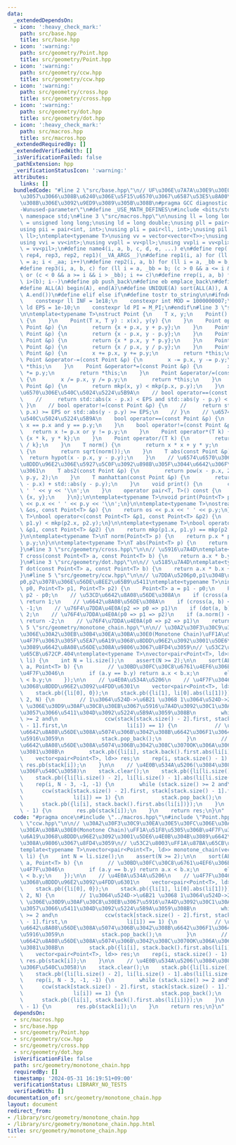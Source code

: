 ```yaml
---
data:
  _extendedDependsOn:
  - icon: ':heavy_check_mark:'
    path: src/base.hpp
    title: src/base.hpp
  - icon: ':warning:'
    path: src/geometry/Point.hpp
    title: src/geometry/Point.hpp
  - icon: ':warning:'
    path: src/geometry/ccw.hpp
    title: src/geometry/ccw.hpp
  - icon: ':warning:'
    path: src/geometry/cross.hpp
    title: src/geometry/cross.hpp
  - icon: ':warning:'
    path: src/geometry/dot.hpp
    title: src/geometry/dot.hpp
  - icon: ':heavy_check_mark:'
    path: src/macros.hpp
    title: src/macros.hpp
  _extendedRequiredBy: []
  _extendedVerifiedWith: []
  _isVerificationFailed: false
  _pathExtension: hpp
  _verificationStatusIcon: ':warning:'
  attributes:
    links: []
  bundledCode: "#line 2 \"src/base.hpp\"\n// UF\u306E\u7A7A\u30E9\u30E0\u30C0\u6E21\
    \u3057\u3066\u308B\u6240\u306E\u5F15\u6570\u3067\u6587\u53E5\u8A00\u308F\u308C\
    \u308B\u306E\u3092\u9ED9\u3089\u305B\u308B\n#pragma GCC diagnostic ignored \"\
    -Wunused-parameter\"\n#define _USE_MATH_DEFINES\n#include <bits/stdc++.h>\nusing\
    \ namespace std;\n#line 3 \"src/macros.hpp\"\n\nusing ll = long long;\nusing ull\
    \ = unsigned long long;\nusing ld = long double;\nusing pll = pair<ll, ll>;\n\
    using pii = pair<int, int>;\nusing pli = pair<ll, int>;\nusing pil = pair<int,\
    \ ll>;\ntemplate<typename T>\nusing vv = vector<vector<T>>;\nusing vvl = vv<ll>;\n\
    using vvi = vv<int>;\nusing vvpll = vv<pll>;\nusing vvpli = vv<pli>;\nusing vvpil\
    \ = vv<pil>;\n#define name4(i, a, b, c, d, e, ...) e\n#define rep(...) name4(__VA_ARGS__,\
    \ rep4, rep3, rep2, rep1)(__VA_ARGS__)\n#define rep1(i, a) for (ll i = 0, _aa\
    \ = a; i < _aa; i++)\n#define rep2(i, a, b) for (ll i = a, _bb = b; i < _bb; i++)\n\
    #define rep3(i, a, b, c) for (ll i = a, _bb = b; (c > 0 && a <= i && i < _bb)\
    \ or (c < 0 && a >= i && i > _bb); i += c)\n#define rrep(i, a, b) for (ll i=(a);\
    \ i>(b); i--)\n#define pb push_back\n#define eb emplace_back\n#define mkp make_pair\n\
    #define ALL(A) begin(A), end(A)\n#define UNIQUE(A) sort(ALL(A)), A.erase(unique(ALL(A)),\
    \ A.end())\n#define elif else if\n#define tostr to_string\n\n#ifndef CONSTANTS\n\
    \    constexpr ll INF = 1e18;\n    constexpr int MOD = 1000000007;\n    constexpr\
    \ ld EPS = 1e-10;\n    constexpr ld PI = M_PI;\n#endif\n#line 3 \"src/geometry/Point.hpp\"\
    \n\ntemplate<typename T>\nstruct Point {\n    T x, y;\n    Point() : x(0), y(0)\
    \ {\n    }\n    Point(T x, T y) : x(x), y(y) {\n    }\n    Point operator+(const\
    \ Point &p) {\n        return {x + p.x, y + p.y};\n    }\n    Point operator-(const\
    \ Point &p) {\n        return {x - p.x, y - p.y};\n    }\n    Point operator*(const\
    \ Point &p) {\n        return {x * p.x, y * p.y};\n    }\n    Point operator/(const\
    \ Point &p) {\n        return {x / p.x, y / p.y};\n    }\n    Point &operator+=(const\
    \ Point &p) {\n        x += p.x, y += p.y;\n        return *this;\n    }\n   \
    \ Point &operator-=(const Point &p) {\n        x -= p.x, y -= p.y;\n        return\
    \ *this;\n    }\n    Point &operator*=(const Point &p) {\n        x *= p.x, y\
    \ *= p.y;\n        return *this;\n    }\n    Point &operator/=(const Point &p)\
    \ {\n        x /= p.x, y /= p.y;\n        return *this;\n    }\n    bool operator<(const\
    \ Point &p) {\n        return mkp(x, y) < mkp(p.x, p.y);\n    }\n    // \u5B9F\
    \u6570\u306E\u540C\u5024\u5224\u5B9A\n    // bool operator==(const Point &p) {\n\
    \    //     return std::abs(x - p.x) < EPS and std::abs(y - p.y) < EPS;\n    //\
    \ }\n    // bool operator!=(const Point &p) {\n    //     return std::abs(x -\
    \ p.x) >= EPS or std::abs(y - p.y) >= EPS;\n    // }\n    // \u6574\u6570\u306E\
    \u540C\u5024\u5224\u5B9A\n    bool operator==(const Point &p) {\n        return\
    \ x == p.x and y == p.y;\n    }\n    bool operator!=(const Point &p) {\n     \
    \   return x != p.x or y != p.y;\n    }\n    Point operator*(T k) {\n        return\
    \ {x * k, y * k};\n    }\n    Point operator/(T k) {\n        return {x / k, y\
    \ / k};\n    }\n    T norm() {\n        return x * x + y * y;\n    }\n    T abs()\
    \ {\n        return sqrt(norm());\n    }\n    T abs(const Point &p) {\n      \
    \  return hypot(x - p.x, y - p.y);\n    }\n    // \u6574\u6570\u306E\u307E\u307E\
    \u8DDD\u96E2\u306E\u5927\u5C0F\u3092\u898B\u305F\u3044\u6642\u306F\u3053\u3063\
    \u3061\n    T abs2(const Point &p) {\n        return pow(x - p.x, 2) + pow(y -\
    \ p.y, 2);\n    }\n    T manhattan(const Point &p) {\n        return std::abs(x\
    \ - p.x) + std::abs(y - p.y);\n    }\n    void print() {\n        cout << x <<\
    \ ' ' << y << '\\n';\n    }\n    operator pair<T, T>() const {\n        return\
    \ {x, y};\n    }\n};\n\ntemplate<typename T>\nvoid print(Point<T> p) {\n    cout\
    \ << p.x << ' ' << p.y << '\\n';\n}\n\ntemplate<typename T>\nostream &operator<<(ostream\
    \ &os, const Point<T> &p) {\n    return os << p.x << ' ' << p.y;\n}\n\ntemplate<typename\
    \ T>\nbool operator<(const Point<T> &p1, const Point<T> &p2) {\n    return mkp(p1.x,\
    \ p1.y) < mkp(p2.x, p2.y);\n}\n\ntemplate<typename T>\nbool operator==(const Point<T>\
    \ &p1, const Point<T> &p2) {\n    return mkp(p1.x, p1.y) == mkp(p2.x, p2.y);\n\
    }\n\ntemplate<typename T>\nT norm(Point<T> p) {\n    return p.x * p.x + p.y *\
    \ p.y;\n}\n\ntemplate<typename T>\nT abs(Point<T> p) {\n    return sqrt(norm(p));\n\
    }\n#line 3 \"src/geometry/cross.hpp\"\n\n// \u5916\u7A4D\ntemplate<typename T>\n\
    T cross(const Point<T> a, const Point<T> b) {\n    return a.x * b.y - a.y * b.x;\n\
    }\n#line 3 \"src/geometry/dot.hpp\"\n\n// \u5185\u7A4D\ntemplate<typename T>\n\
    T dot(const Point<T> a, const Point<T> b) {\n    return a.x * b.x + a.y * b.y;\n\
    }\n#line 5 \"src/geometry/ccw.hpp\"\n\n// \u7DDA\u5206p0,p1\u304B\u3089\u7DDA\u5206\
    p0,p2\u3078\u306E\u56DE\u8EE2\u65B9\u5411\ntemplate<typename T>\nint ccw(Point<T>\
    \ p0, Point<T> p1, Point<T> p2) {\n    Point<T> a = p1 - p0;\n    Point<T> b =\
    \ p2 - p0;\n    // \u53CD\u6642\u8A08\u56DE\u308A\n    if (cross(a, b) > EPS)\
    \ return 1;\n    // \u6642\u8A08\u56DE\u308A\n    if (cross(a, b) < -EPS) return\
    \ -1;\n    // \u76F4\u7DDA\u4E0A(p2 => p0 => p1)\n    if (dot(a, b) < -EPS) return\
    \ 2;\n    // \u76F4\u7DDA\u4E0A(p0 => p1 => p2)\n    if (a.norm() < b.norm())\
    \ return -2;\n    // \u76F4\u7DDA\u4E0A(p0 => p2 => p1)\n    return 0;\n}\n#line\
    \ 5 \"src/geometry/monotone_chain.hpp\"\n\n// \u30A2\u30F3\u30C9\u30EA\u30E5\u30FC\
    \u306E\u30A2\u30EB\u30B4\u30EA\u30BA\u30E0(Monotone Chain)\uFF1A\u51F8\u5305\u306B\
    \u4F7F\u3063\u305F\u5EA7\u6A19\u3068\u8DDD\u96E2\u3092\u3001\u5DE6\u4E0B\u304B\
    \u3089\u6642\u8A08\u56DE\u308A\u9806\u3067\u8FD4\u3059\n// \u53C2\u8003\uFF1A\u87BA\
    \u65CB\u672CP.404\ntemplate<typename T>\nvector<pair<Point<T>, ld>> monotone_chain(vector<Point<T>>\
    \ li) {\n    int N = li.size();\n    assert(N >= 2);\n\n    sort(ALL(li), [](Point<T>\
    \ a, Point<T> b) {\n        // \u30BD\u30FC\u30C8\u6761\u4EF6\u306Bx,y\u4E21\u65B9\
    \u4F7F\u3046\n        if (a.y == b.y) return a.x < b.x;\n        else return a.y\
    \ < b.y;\n    });\n\n    // \u4E0A\u534A\u5206\n    // \u4F7F\u3046\u5EA7\u6A19\
    \u3068\u8DDD\u96E2\u3092\u4FDD\u6301\n    vector<pair<Point<T>, ld>> stack;\n\
    \    stack.pb({li[0], 0});\n    stack.pb({li[1], li[0].abs(li[1])});\n    rep(i,\
    \ 2, N) {\n        // 1\u3064\u524D->\u6B21 \u3068 1\u3064\u524D->2\u3064\u524D\
    \ \u306E\u30D9\u30AF\u30C8\u30EB\u3067\u5916\u7A4D\u3092\u30C1\u30A7\u30C3\u30AF\
    \u3057\u3066\u5411\u304D\u3092\u5224\u5B9A\u3059\u308B\n        while (stack.size()\
    \ >= 2 and\n               ccw(stack[stack.size() - 2].first, stack[stack.size()\
    \ - 1].first,\n                   li[i]) == 1) {\n            // \u6B21\u304C\u53CD\
    \u6642\u8A08\u56DE\u308A\u5074\u306B\u3042\u308B\u6642\u306F1\u3064\u524D\u3092\
    \u5916\u3059\n            stack.pop_back();\n        }\n        // \u6B21\u304C\
    \u6642\u8A08\u56DE\u308A\u5074\u306B\u3042\u308C\u3070OK\u306A\u306E\u3067\u9032\
    \u3081\u308B\n        stack.pb({li[i], stack.back().first.abs(li[i])});\n    }\n\
    \    vector<pair<Point<T>, ld>> res;\n    rep(i, stack.size() - 1) {\n       \
    \ res.pb(stack[i]);\n    }\n\n    // \u4E0B\u534A\u5206(\u3084\u308B\u3053\u3068\
    \u306F\u540C\u3058)\n    stack.clear();\n    stack.pb({li[li.size() - 1], 0});\n\
    \    stack.pb({li[li.size() - 2], li[li.size() - 1].abs(li[li.size() - 2])});\n\
    \    rep(i, N - 3, -1, -1) {\n        while (stack.size() >= 2 and\n         \
    \      ccw(stack[stack.size() - 2].first, stack[stack.size() - 1].first,\n   \
    \                li[i]) == 1) {\n            stack.pop_back();\n        }\n  \
    \      stack.pb({li[i], stack.back().first.abs(li[i])});\n    }\n    rep(i, stack.size()\
    \ - 1) {\n        res.pb(stack[i]);\n    }\n    return res;\n}\n"
  code: "#pragma once\n#include \"../macros.hpp\"\n#include \"Point.hpp\"\n#include\
    \ \"ccw.hpp\"\n\n// \u30A2\u30F3\u30C9\u30EA\u30E5\u30FC\u306E\u30A2\u30EB\u30B4\
    \u30EA\u30BA\u30E0(Monotone Chain)\uFF1A\u51F8\u5305\u306B\u4F7F\u3063\u305F\u5EA7\
    \u6A19\u3068\u8DDD\u96E2\u3092\u3001\u5DE6\u4E0B\u304B\u3089\u6642\u8A08\u56DE\
    \u308A\u9806\u3067\u8FD4\u3059\n// \u53C2\u8003\uFF1A\u87BA\u65CB\u672CP.404\n\
    template<typename T>\nvector<pair<Point<T>, ld>> monotone_chain(vector<Point<T>>\
    \ li) {\n    int N = li.size();\n    assert(N >= 2);\n\n    sort(ALL(li), [](Point<T>\
    \ a, Point<T> b) {\n        // \u30BD\u30FC\u30C8\u6761\u4EF6\u306Bx,y\u4E21\u65B9\
    \u4F7F\u3046\n        if (a.y == b.y) return a.x < b.x;\n        else return a.y\
    \ < b.y;\n    });\n\n    // \u4E0A\u534A\u5206\n    // \u4F7F\u3046\u5EA7\u6A19\
    \u3068\u8DDD\u96E2\u3092\u4FDD\u6301\n    vector<pair<Point<T>, ld>> stack;\n\
    \    stack.pb({li[0], 0});\n    stack.pb({li[1], li[0].abs(li[1])});\n    rep(i,\
    \ 2, N) {\n        // 1\u3064\u524D->\u6B21 \u3068 1\u3064\u524D->2\u3064\u524D\
    \ \u306E\u30D9\u30AF\u30C8\u30EB\u3067\u5916\u7A4D\u3092\u30C1\u30A7\u30C3\u30AF\
    \u3057\u3066\u5411\u304D\u3092\u5224\u5B9A\u3059\u308B\n        while (stack.size()\
    \ >= 2 and\n               ccw(stack[stack.size() - 2].first, stack[stack.size()\
    \ - 1].first,\n                   li[i]) == 1) {\n            // \u6B21\u304C\u53CD\
    \u6642\u8A08\u56DE\u308A\u5074\u306B\u3042\u308B\u6642\u306F1\u3064\u524D\u3092\
    \u5916\u3059\n            stack.pop_back();\n        }\n        // \u6B21\u304C\
    \u6642\u8A08\u56DE\u308A\u5074\u306B\u3042\u308C\u3070OK\u306A\u306E\u3067\u9032\
    \u3081\u308B\n        stack.pb({li[i], stack.back().first.abs(li[i])});\n    }\n\
    \    vector<pair<Point<T>, ld>> res;\n    rep(i, stack.size() - 1) {\n       \
    \ res.pb(stack[i]);\n    }\n\n    // \u4E0B\u534A\u5206(\u3084\u308B\u3053\u3068\
    \u306F\u540C\u3058)\n    stack.clear();\n    stack.pb({li[li.size() - 1], 0});\n\
    \    stack.pb({li[li.size() - 2], li[li.size() - 1].abs(li[li.size() - 2])});\n\
    \    rep(i, N - 3, -1, -1) {\n        while (stack.size() >= 2 and\n         \
    \      ccw(stack[stack.size() - 2].first, stack[stack.size() - 1].first,\n   \
    \                li[i]) == 1) {\n            stack.pop_back();\n        }\n  \
    \      stack.pb({li[i], stack.back().first.abs(li[i])});\n    }\n    rep(i, stack.size()\
    \ - 1) {\n        res.pb(stack[i]);\n    }\n    return res;\n}\n"
  dependsOn:
  - src/macros.hpp
  - src/base.hpp
  - src/geometry/Point.hpp
  - src/geometry/ccw.hpp
  - src/geometry/cross.hpp
  - src/geometry/dot.hpp
  isVerificationFile: false
  path: src/geometry/monotone_chain.hpp
  requiredBy: []
  timestamp: '2024-05-31 16:19:51+09:00'
  verificationStatus: LIBRARY_NO_TESTS
  verifiedWith: []
documentation_of: src/geometry/monotone_chain.hpp
layout: document
redirect_from:
- /library/src/geometry/monotone_chain.hpp
- /library/src/geometry/monotone_chain.hpp.html
title: src/geometry/monotone_chain.hpp
---
```

